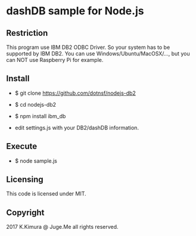 # dashDB sample for Node.js

## Restriction

This program use IBM DB2 ODBC Driver. So your system has to be supported by IBM DB2. You can use Windows/Ubuntu/MacOSX/..., but you can NOT use Raspberry Pi for example.

## Install

- $ git clone https://github.com/dotnsf/nodejs-db2

- $ cd nodejs-db2

- $ npm install ibm_db

- edit settings.js with your DB2/dashDB information.

## Execute

- $ node sample.js

## Licensing

This code is licensed under MIT.

## Copyright

2017 K.Kimura @ Juge.Me all rights reserved.


